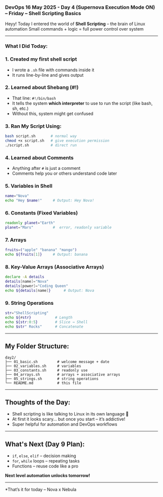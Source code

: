 

###  DevOps 16 May 2025 - Day 4 (Supernova Execution Mode ON) – Friday  – Shell Scripting Basics 

Heyy! Today I entered the world of **Shell Scripting** – the brain of Linux automation 
Small commands + logic = full power control over system 

---

###  What I Did Today:

### 1. Created my **first shell script**
- I wrote a `.sh` file with commands inside it
- It runs line-by-line and gives output

### 2.  Learned about **Shebang (#!)**
- That line: `#!/bin/bash`
- It tells the system **which interpreter** to use to run the script (like bash, sh, etc.)
- Without this, system might get confused

### 3.  Ran My Script Using:
```bash
bash script.sh       # normal way
chmod +x script.sh   # give execution permission
./script.sh          # direct run
````

### 4.  Learned about **Comments**

* Anything after `#` is just a comment
* Comments help you or others understand code later

### 5. Variables in Shell

```bash
name="Nova"
echo "Hey $name!"     # Output: Hey Nova!
```

### 6.  Constants (Fixed Variables)

```bash
readonly planet="Earth"
planet="Mars"         #  error, readonly variable
```

### 7. Arrays

```bash
fruits=("apple" "banana" "mango")
echo ${fruits[1]}     # Output: banana
```

### 8. Key-Value Arrays (Associative Arrays)

```bash
declare -A details
details[name]="Nova"
details[power]="Coding Queen"
echo ${details[name]}      # Output: Nova
```

### 9. String Operations

```bash
str="ShellScripting"
echo ${#str}           # Length
echo ${str:0:5}        # Slice → Shell
echo $str" Rocks"      # Concatenate
```

---

## My Folder Structure:

```
day2/
├── 01_basic.sh         # welcome message + date
├── 02_variables.sh     # variables
├── 03_constants.sh     # readonly use
├── 04_arrays.sh        # arrays + associative arrays
├── 05_strings.sh       # string operations
└── README.md           # this file 
```

---

##  Thoughts of the Day:

* Shell scripting is like talking to Linux in its own language 🐧
* At first it looks scary... but once you start – it’s addictive!
* Super helpful for automation and DevOps workflows 

---

##  What's Next (Day 9 Plan):

* `if`, `else`, `elif` – decision making
* `for`, `while` loops – repeating tasks
* Functions – reuse code like a pro

**Next level automation unlocks tomorrow!**

---

*That’s it for today – Nova x Nebula

```

